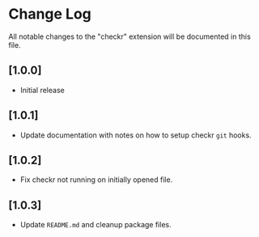 # Change Log

All notable changes to the "checkr" extension will be documented in this file.

<!-- Check [Keep a Changelog](http://keepachangelog.com/) for recommendations on how to structure this file. -->

## [1.0.0]

- Initial release

## [1.0.1]

- Update documentation with notes on how to setup checkr `git` hooks.

## [1.0.2]

- Fix checkr not running on initially opened file.

## [1.0.3]

- Update `README.md` and cleanup package files.
